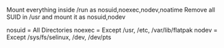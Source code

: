 Mount everything inside /run as nosuid,noexec,nodev,noatime
Remove all SUID in /usr and mount it as nosuid,nodev

nosuid = All Directories
noexec = Except /usr, /etc, /var/lib/flatpak
nodev = Except /sys/fs/selinux, /dev, /dev/pts
